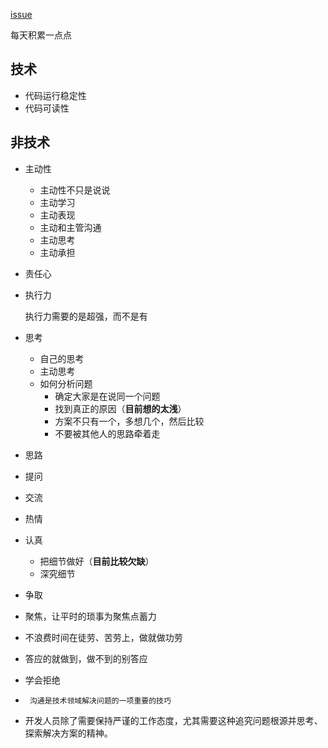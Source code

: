 [issue](https://github.com/hoperyy/blog/issues/48)

每天积累一点点

## 技术
+	代码运行稳定性
+	代码可读性

## 非技术
+	主动性
	+	主动性不只是说说
	+	主动学习
	+	主动表现
	+	主动和主管沟通
	+	主动思考
	+	主动承担
+	责任心
+	执行力
	
	执行力需要的是超强，而不是有

+	思考
	+	自己的思考
	+	主动思考
	+	如何分析问题
		+	确定大家是在说同一个问题
		+	找到真正的原因（**目前想的太浅**）
		+	方案不只有一个，多想几个，然后比较
		+	不要被其他人的思路牵着走
+	思路
+	提问
+	交流
+	热情
+	认真
	+	把细节做好（**目前比较欠缺**）
	+	深究细节
+	争取
+	聚焦，让平时的琐事为聚焦点蓄力
+	不浪费时间在徒劳、苦劳上，做就做功劳
+	答应的就做到，做不到的别答应
+	学会拒绝
+      沟通是技术领域解决问题的一项重要的技巧
+	开发人员除了需要保持严谨的工作态度，尤其需要这种追究问题根源并思考、探索解决方案的精神。